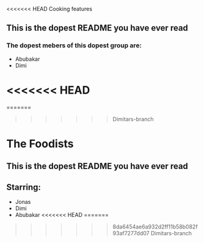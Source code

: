 <<<<<<< HEAD
Cooking features
## This is the dopest README you have ever read

### The dopest mebers of this dopest group are:
- Abubakar
- Dimi

<<<<<<< HEAD
=======
=======
>>>>>>> Dimitars-branch
# The Foodists

## This is the dopest README you have ever read

## Starring:
- Jonas
- Dimi
- Abubakar
<<<<<<< HEAD
=======
>>>>>>> 8da6454ae6a932d2ff11b58b082f93af7277dd07
>>>>>>> Dimitars-branch
